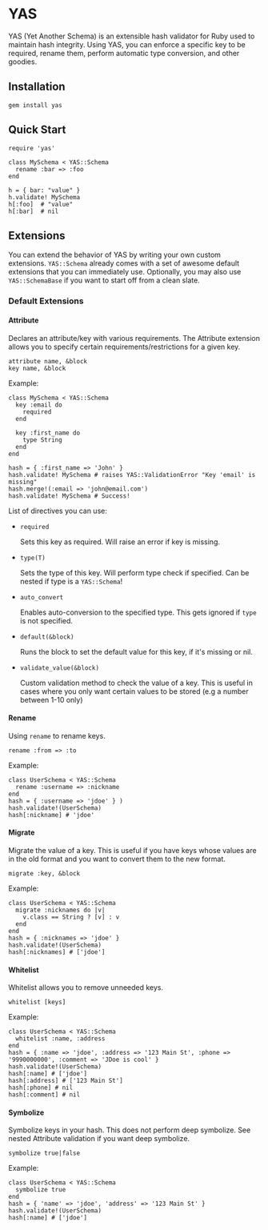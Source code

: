 # YAS

YAS (Yet Another Schema) is an extensible hash validator for Ruby used to maintain hash integrity.
Using YAS, you can enforce a specific key to be required, rename them, perform automatic type conversion, and other goodies.


## Installation

    gem install yas


## Quick Start

    require 'yas'

    class MySchema < YAS::Schema
      rename :bar => :foo
    end

    h = { bar: "value" }
    h.validate! MySchema
    h[:foo]  # "value"
    h[:bar]  # nil


## Extensions

You can extend the behavior of YAS by writing your own custom extensions.
`YAS::Schema` already comes with a set of awesome default extensions that you can immediately use.
Optionally, you may also use `YAS::SchemaBase` if you want to start off from a clean slate.


### Default Extensions


#### Attribute

Declares an attribute/key with various requirements.
The Attribute extension allows you to specify certain requirements/restrictions for a given key.

    attribute name, &block
    key name, &block

Example:

    class MySchema < YAS::Schema
      key :email do
        required
      end

      key :first_name do
        type String
      end
    end

    hash = { :first_name => 'John' }
    hash.validate! MySchema # raises YAS::ValidationError "Key 'email' is missing"
    hash.merge!(:email => 'john@email.com')
    hash.validate! MySchema # Success!

List of directives you can use:

* `required`

  Sets this key as required. Will raise an error if key is missing.

* `type(T)`

  Sets the type of this key. Will perform type check if specified. Can be nested if type is a `YAS::Schema`!

* `auto_convert`

  Enables auto-conversion to the specified type. This gets ignored if `type` is not specified.

* `default(&block)`

  Runs the block to set the default value for this key, if it's missing or nil.

* `validate_value(&block)`

  Custom validation method to check the value of a key. This is useful in cases where you only want certain values to be stored (e.g a number between 1-10 only)


#### Rename

Using `rename` to rename keys.

    rename :from => :to

Example:

    class UserSchema < YAS::Schema
      rename :username => :nickname
    end
    hash = { :username => 'jdoe' } )
    hash.validate!(UserSchema)
    hash[:nickname] # 'jdoe'


#### Migrate

Migrate the value of a key. This is useful if you have keys whose values are in the old format and you want to convert them to the new format.

    migrate :key, &block 

Example:

    class UserSchema < YAS::Schema
      migrate :nicknames do |v|
        v.class == String ? [v] : v
      end
    end
    hash = { :nicknames => 'jdoe' }
    hash.validate!(UserSchema)
    hash[:nicknames] # ['jdoe']


#### Whitelist

Whitelist allows you to remove unneeded keys.

    whitelist [keys]

Example:

    class UserSchema < YAS::Schema
      whitelist :name, :address
    end
    hash = { :name => 'jdoe', :address => '123 Main St', :phone => '9990000000', :comment => 'JDoe is cool' }
    hash.validate!(UserSchema)
    hash[:name] # ['jdoe']
    hash[:address] # ['123 Main St']
    hash[:phone] # nil
    hash[:comment] # nil


#### Symbolize

Symbolize keys in your hash.
This does not perform deep symbolize. See nested Attribute validation if you want deep symbolize.

    symbolize true|false

Example:

    class UserSchema < YAS::Schema
      symbolize true
    end
    hash = { 'name' => 'jdoe', 'address' => '123 Main St' }
    hash.validate!(UserSchema)
    hash[:name] # ['jdoe']
